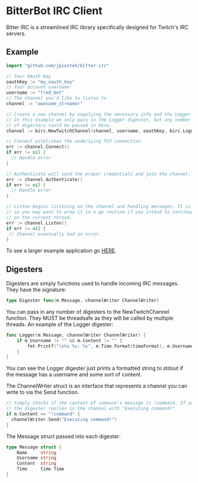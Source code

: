 # BitterBot IRC Client

Bitter IRC is a streamlined IRC library specifically designed for Twitch's IRC servers.

## Example
```go
import "github.com/jpiontek/bitter-irc"

// Your OAuth Key
oauthKey := "my_oauth_key"
// Your account username
username := "fred_bot"
// The channel you'd like to listen to
channel := "awesome_streamer"

// Create a new channel by supplying the necessary info and the Logger digester.  
// In this example we only pass in the Logger digester, but any number 
// of digesters could be passed in here.
channel := birc.NewTwitchChannel(channel, username, oauthKey, birc.Logger)

// Connect estblishes the underlying TCP connection
err := channel.Connect()
if err != nil {
  // Handle error
}

// Authenticate will send the proper credentials and join the channel.
err := channel.Authenticate()
if err != nil {
  // Handle error
}

// Listen begins listening on the channel and handling messages. It is blocking,
// so you may want to wrap it in a go routine if you intend to continue executing
// on the current thread.
err := channel.Listen()
if err != nil {
 // Channel eventually had an error.
}
```

To see a larger example application go [HERE](https://github.com/jpiontek/bitter-irc-example).

## Digesters
Digesters are simply functions used to handle incoming IRC messages. They have the signature:
```go
type Digester func(m Message, channelWriter ChannelWriter)
```

You can pass in any number of digesters to the NewTwitchChannel function. They MUST be threadsafe as
they will be called by multiple threads. An example of the Logger digester:

```go
func Logger(m Message, channelWriter ChannelWriter) {
	if m.Username != "" && m.Content != "" {
		fmt.Printf("\n%s %s: %s", m.Time.Format(timeFormat), m.Username, m.Content)
	}
}
```

You can see the Logger digester just prints a formatted string to stdout if the message has a username and
some sort of content.

The ChannelWriter struct is an interface that represents a channel you can write to via the Send function.

```go
// Simply checks if the content of someone's message is !command. If so then
// the digester replies in the channel with "Executing command!".
if m.Content == "!command" {
  channelWriter.Send("Executing command!")
}
```

The Message struct passed into each digester:
```go
type Message struct {
	Name     string
	Username string
	Content  string
	Time     time.Time
}
```


